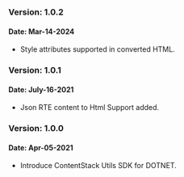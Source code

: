
### Version: 1.0.2
#### Date: Mar-14-2024
- Style attributes supported in converted HTML.

### Version: 1.0.1 
#### Date: July-16-2021
- Json RTE content to Html Support added.

### Version: 1.0.0 
#### Date: Apr-05-2021
- Introduce ContentStack Utils SDK for DOTNET.
